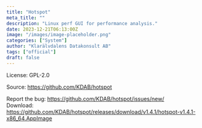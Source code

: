 ```yaml
---
title: "Hotspot"
meta_title: ""
description: "Linux perf GUI for performance analysis."
date: 2023-12-21T06:13:00Z
image: "/images/image-placeholder.png"
categories: ["System"]
author: "Klarälvdalens Datakonsult AB"
tags: ["official"]
draft: false
---
```


License: GPL-2.0

Source: https://github.com/KDAB/hotspot

Report the bug: https://github.com/KDAB/hotspot/issues/new/  
Download: https://github.com/KDAB/hotspot/releases/download/v1.4.1/hotspot-v1.4.1-x86_64.AppImage
